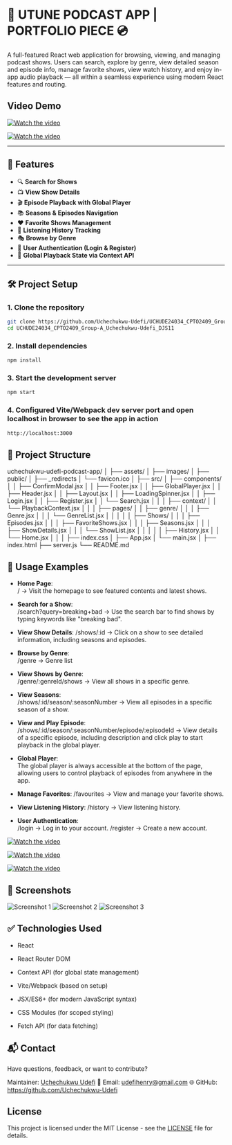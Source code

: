 # 🎵 UTUNE PODCAST APP | PORTFOLIO PIECE 💿

A full-featured React web application for browsing, viewing, and managing podcast shows. Users can search, explore by genre, view detailed season and episode info, manage favorite shows, view watch history, and enjoy in-app audio playback — all within a seamless experience using modern React features and routing.

## Video Demo
[![Watch the video](https://www.loom.com/share/96c61fa784364f019a48da826664785b)](https://www.loom.com/share/96c61fa784364f019a48da826664785b)

[![Watch the video](https://www.loom.com/share/43cc071606284f88b03db36066a56c4e)](https://www.loom.com/share/43cc071606284f88b03db36066a56c4e)


---

## 🚀 Features

- 🔍 **Search for Shows**  
- 📺 **View Show Details**  
- 🎬 **Episode Playback with Global Player**  
- 📚 **Seasons & Episodes Navigation**  
- ❤️ **Favorite Shows Management**  
- 📖 **Listening History Tracking**  
- 🎭 **Browse by Genre**  
- 🔐 **User Authentication (Login & Register)**  
- 🧠 **Global Playback State via Context API**

---

## 🛠️ Project Setup

### 1. **Clone the repository**
```bash
git clone https://github.com/Uchechukwu-Udefi/UCHUDE24034_CPTO2409_Group-A_Uchechukwu-Udefi_DJS11 (main)
cd UCHUDE24034_CPTO2409_Group-A_Uchechukwu-Udefi_DJS11
```
### 2. **Install dependencies**
```bash
npm install
```
### 3. **Start the development server**
```bash
npm start
```
### 4. **Configured Vite/Webpack dev server port and open localhost in browser to see the app in action**
```bash
http://localhost:3000
```

## 🧭 Project Structure

uchechukwu-udefi-podcast-app/
│
├── assets/
│   ├── images/
│
├── public/
│   ├── _redirects
│   └── favicon.ico
│
├── src/
│   ├── components/
│   │   ├── ConfirmModal.jsx
│   │   ├── Footer.jsx
│   │   ├── GlobalPlayer.jsx
│   │   ├── Header.jsx
│   │   ├── Layout.jsx
│   │   ├── LoadingSpinner.jsx
│   │   ├── Login.jsx
│   │   ├── Register.jsx
│   │   └── Search.jsx
│   │
│   ├── context/
│   │   └── PlaybackContext.jsx
│   │
│   ├── pages/
│   │   ├── genre/
│   │   │   ├── Genre.jsx
│   │   │   └── GenreList.jsx
│   │   │
│   │   ├── Shows/
│   │   │   ├── Episodes.jsx
│   │   │   ├── FavoriteShows.jsx
│   │   │   ├── Seasons.jsx
│   │   │   ├── ShowDetails.jsx
│   │   │   └── ShowList.jsx
│   │   │
│   │   ├── History.jsx
│   │   └── Home.jsx
│   │
│   ├── index.css
│   ├── App.jsx
│   └── main.jsx
│
├── index.html
├── server.js
└── README.md


## 🧪 Usage Examples

- **Home Page**:  
  / → Visit the homepage to see featured contents and latest shows.

- **Search for a Show**:  
  /search?query=breaking+bad → Use the search bar to find shows by typing keywords like "breaking bad".

- **View Show Details**:
  /shows/:id → Click on a show to see detailed information, including seasons and episodes.

- **Browse by Genre**:  
  /genre → Genre list

- **View Shows by Genre**:  
  /genre/:genreId/shows → View all shows in a specific genre.

- **View Seasons**:  
  /shows/:id/season/:seasonNumber → View all episodes in a specific season of a show.

- **View and Play Episode**:  
  /shows/:id/season/:seasonNumber/episode/:episodeId → View details of a specific episode, including description and click play to start playback in the global player.

- **Global Player**:  
  The global player is always accessible at the bottom of the page, allowing users to control playback of episodes from anywhere in the app.

- **Manage Favorites**:
  /favourites → View and manage your favorite shows.

- **View Listening History**:
  /history → View listening history.

- **User Authentication**:  
  /login → Log in to your account.
    /register → Create a new account.

[![Watch the video](https://www.loom.com/share/b35894707c6342e3bc7b46f37d67e82b)](https://www.loom.com/share/b35894707c6342e3bc7b46f37d67e82b)

[![Watch the video](https://www.loom.com/share/7842b5ff9d7c4d84b2e9b116022f8ea0)](https://www.loom.com/share/7842b5ff9d7c4d84b2e9b116022f8ea0)

[![Watch the video](https://www.loom.com/share/33f99d7c4c06495983430cc3d8211886)](https://www.loom.com/share/33f99d7c4c06495983430cc3d8211886)


## 📸 Screenshots
![Screenshot 1](assets/images/lg-screen.jpg)
![Screenshot 2](assets/images/md-screen.jpg)
![Screenshot 3](assets/images/sm-screen.jpg)


## ✅ Technologies Used
- React

- React Router DOM

- Context API (for global state management)

- Vite/Webpack (based on setup)

- JSX/ES6+ (for modern JavaScript syntax)

- CSS Modules (for scoped styling)

- Fetch API (for data fetching)


## 📬 Contact
Have questions, feedback, or want to contribute?

Maintainer: [Uchechukwu Udefi](https://github.com/Uchechukwu-Udefi)
📧 Email: [udefihenry@gmail.com](mailto:udefihenry@gmail.com)
🌐 GitHub: https://github.com/Uchechukwu-Udefi

## License
This project is licensed under the MIT License - see the [LICENSE](LICENSE) file for details.

